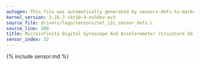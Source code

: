 ```yaml
---
autogen: This file was automatically generated by sensors-defs-to-markdown.py
kernel_version: 3.16.7-ckt10-4-ev3dev-ev3
source_file: drivers/lego/sensors/nxt_i2c_sensor_defs.c
source_line: 300
title: Microinfinity Digital Gyroscope And Accelerometer (CruizCore XG 1300L)
sensor_index: 32
---
```


{% include sensor.md %}
